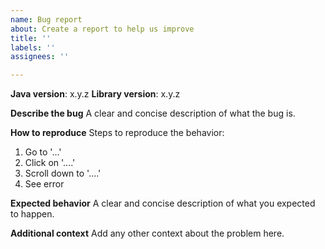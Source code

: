 ```yaml
---
name: Bug report
about: Create a report to help us improve
title: ''
labels: ''
assignees: ''

---
```


**Java version**: x.y.z
**Library version**: x.y.z

**Describe the bug**
A clear and concise description of what the bug is.

**How to reproduce**
Steps to reproduce the behavior:
1. Go to '...'
2. Click on '....'
3. Scroll down to '....'
4. See error

**Expected behavior**
A clear and concise description of what you expected to happen.

**Additional context**
Add any other context about the problem here.
